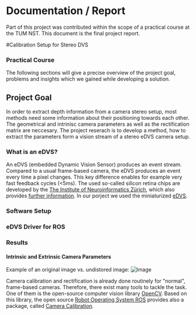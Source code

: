 # Documentation / Report

Part of this project was contributed within the scope of a practical course at the TUM NST. This document is the final project report.

#Calibration Setup for Stereo DVS
### Practical Course

The following sections will give a precise overview of the project goal, problems and insights which we gained while developing a solution.

## Project Goal

In order to extract depth information from a camera stereo setup, most methods need some information about their positioning towards each other. The geometrical and intrinisc camera parameters as well as the rectification matrix are neccesary. The project reserach is to develop a method, how to extract the parameters form a vision stream of a stereo eDVS camera setup.

### What is an eDVS?

An eDVS (embedded Dynamic Vision Sensor) produces an event stream. Compared to a usual frame-based camera, the eDVS produces an event every time a pixel changes. This key difference enables for example very fast feedback cycles (<5ms). The used  so-called silicon retina chips are developed by the [The Institute of Neuroinformatics Zürich](https://www.ini.uzh.ch/), which also provides [further information](http://siliconretina.ini.uzh.ch/wiki/index.php). In our porject we used the miniaturized [eDVS](https://wiki.lsr.ei.tum.de/nst/programming/edvsgettingstarted).

### Software Setup

### eDVS Driver for ROS



### Results

#### Intrinsic and Extrinsic Camera Parameters

Example of an original image vs. undistored image:
![Image](https://cdn.rawgit.com/lalten/rpg_dvs_ros/doc/doc/images/original-vs-undistored-image.svg)

Camera calibration and rectification is already done routinely for "normal", frame-based cameras. Therefore, there exist many tools to tackle the task. One of them is the open-source computer vision library [OpenCV](http://opencv.org/). Based on this library, the open source [Robot Operating System ROS](http://wiki.ros.org/camera_calibration) provides also a package, called [Camera Calibration](http://wiki.ros.org/camera_calibration).


